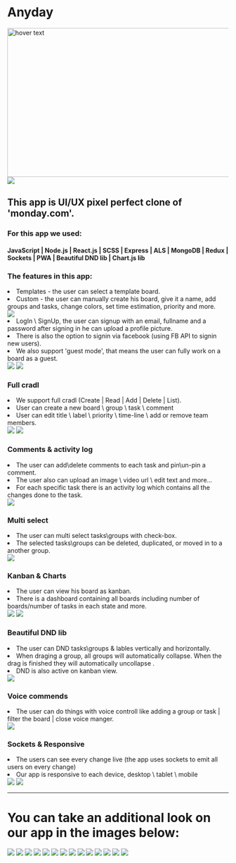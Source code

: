 <h1>Anyday</h1>

<img src="/frontend/src/readme-media/readme-png/anyday-chartjs.png" width="600px" height="338px" title="hover text">

<img src="https://i.imagesup.co/images2/cf4e8bc4f8e700f8744087fe11132b1dbf905ca1.png" />

<h2>This app is UI/UX pixel perfect clone of 'monday.com'.</h2>
<h3>
For this app we used:
</h3>
<h4>
JavaScript | Node.js | React.js | SCSS | Express | ALS | MongoDB | Redux | Sockets | PWA | Beautiful DND lib | Chart.js lib
</h4>



<h3>The features in this app: </h3>

<li>Templates - the user can select a template board.</li>
<li>Custom - the user can manually create his board, give it a name, add groups and tasks, change colors, set time estimation, priority and more.</li>

<img src="https://im5.ezgif.com/tmp/ezgif-5-810305934d.gif" />

 <li>LogIn \ SignUp, the user can signup with an email, fullname and a password after signing in he can upload a profile picture.</li>
 <li>There is also the option to signin via facebook (using FB API to signin new users).</li>
 <li>We also support 'guest mode', that means the user can fully work on a board as a guest.</li>
 
 <img src="https://i.imagesup.co/images2/d854812692b9246d69b512456ddcf9b341d25888.png"/>
 <img src="https://i.imagesup.co/images2/52c8e892716379c5f7866efed643163dcd8ead93.png"/>
 
 <h3>Full cradl</h3>
 <li>We support full cradl (Create | Read | Add | Delete | List).</li>
 <li>User can create a new board \ group \ task \ comment</li>
 <li>User can edit title \ label \ priority \ time-line \ add or remove team members.</li>
 
<img src="https://im5.ezgif.com/tmp/ezgif-5-e63788c7af.gif" />
<img src="https://im5.ezgif.com/tmp/ezgif-5-35ba55ace7.gif" />

<h3>Comments & activity log</h3>
<li>The user can add\delete comments to each task and pin\un-pin a comment.</li>
<li>The user also can upload an image \ video url \ edit text and more...</li>
<li>For each specific task there is an activity log which contains all the changes done to the task.</li>

<img src="https://im5.ezgif.com/tmp/ezgif-5-d4e250a099.gif" />
 
 <h3>Multi select</h3>
 <li>The user can multi select tasks\groups with check-box.</li>
 <li>The selected tasks\groups can be deleted, duplicated, or moved in to a another group.</li>
 
 <img src="https://im5.ezgif.com/tmp/ezgif-5-572df2a7f2.gif" />
 
 <h3>Kanban & Charts</h3>
 <li>The user can view his board as kanban.</li>
 <li>There is a dashboard containing all boards including number of boards/number of tasks in each state and more.</li>
 
 <img src="https://im5.ezgif.com/tmp/ezgif-5-5eb38b803c.gif" />
 <img src="https://im5.ezgif.com/tmp/ezgif-5-09598b711f.gif" />
 
 <h3>Beautiful DND lib</h3>
 <li>The user can DND tasks\groups & lables vertically and horizontally.</li>
 <li>When draging a group, all groups will automatically collapse. When the drag is finished they will automatically uncollapse .</li>
 <li>DND is also active on kanban view.</li>
 
 <img src="https://im5.ezgif.com/tmp/ezgif-5-e8ae287084.gif" />
 
  <h3>Voice commends</h3>
 <li>The user can do things with voice controll like adding a group or task | filter the board | close voice manger.</li>

<img src="https://im5.ezgif.com/tmp/ezgif-5-e8f3105334.gif" />


  <h3>Sockets & Responsive</h3>
 <li>The users can see every change live (the app uses sockets to emit all users on every change)</li>
 <li>Our app is responsive to each device, desktop \ tablet \ mobile</li>
 
 <img src="https://im5.ezgif.com/tmp/ezgif-5-537a1fc9d3.gif" />
 <img src="https://im5.ezgif.com/tmp/ezgif-5-0def2169df.gif" />
 
 
 <hr/>
 
 <h1>You can take an additional look on our app in the images below: </h1>

 <img src="https://i.imagesup.co/images2/754d77f51d795eceb77d7d6f369710f4f699058c.png"/>
 <img src="https://i.imagesup.co/images2/15e574084153fe138e2b916b8a35fe899ffc5f54.png"/>
 <img src="https://i.imagesup.co/images2/44c446db786d2f9bf62ecf55de711540f8943926.png"/>
 <img src="https://i.imagesup.co/images2/4247ab8a73a452ebd7f3e7494998ecde7f2ff963.png"/>
 <img src="https://i.imagesup.co/images2/2e2f20ffbc0412c62323026288602c8690fd7643.png/>
 <img src="https://i.imagesup.co/images2/6e5966939843cbb7e7bd42930988e5f7d5be92ce.png"/>
 <img src="https://i.imagesup.co/images2/510ea16dc7d0992e1b9200be3d122ec35880d455.png"/>
 <img src="https://i.imagesup.co/images2/0a66eccf0f2669a6161c08f99bb1f44c4f5e62ad.png"/>
 <img src="https://i.imagesup.co/images2/158235b1f58c985bebdaa5e8e6a34cbd64d00352.png"/>
 <img src="https://i.imagesup.co/images2/3ad605da83ccced674b8f6ecd37bc55e8672149f.png"/>
 <img src="https://i.imagesup.co/images2/1483741adbc514e9287afe22a5ad012283f35487.png"/>
 <img src="https://i.imagesup.co/images2/3c7d0e4ead647b38feb89ae073de4159406f99a1.png"/>
 <img src="https://i.imagesup.co/images2/55bf8e5babaa46b1168ef5552f8d235faccf5b52.png"/>
 <img src="https://i.imagesup.co/images2/a8f163a1624cedf590ed53ec4e9920ec09dac1c8.png"/>
 <img src="https://i.imagesup.co/images2/394fb010dd3d20d9106a88da24652eadcb8bbae7.png"/>

 
 
 
 
